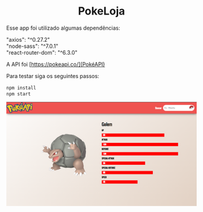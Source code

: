 <h1 align="center"> PokeLoja </h1>

Esse app foi utilizado algumas dependências:

"axios": "^0.27.2"
<br>
"node-sass": "^7.0.1"
<br>
"react-router-dom": "^6.3.0"

A API foi [https://pokeapi.co/](PokéAPI)

Para testar siga os seguintes passos:

    npm install
    npm start

<img src="./indexPokeloja.png" alt="My cool logo"/>